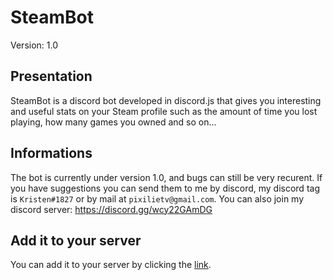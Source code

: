 # SteamBot
Version: 1.0

## Presentation
SteamBot is a discord bot developed in discord.js that gives you interesting and useful stats on your Steam profile such as the amount of time you lost playing, how many games you owned and so on...

## Informations
The bot is currently under version 1.0, and bugs can still be very recurent. If you have suggestions you can send them to me by discord, my discord tag is `Kristen#1827` or by mail at `pixilietv@gmail.com`. 
You can also join my discord server: https://discord.gg/wcy22GAmDG

## Add it to your server
You can add it to your server by clicking the [link](https://discord.com/api/oauth2/authorize?client_id=958811114454515722&permissions=551903381504&scope=bot%20applications.commands).

